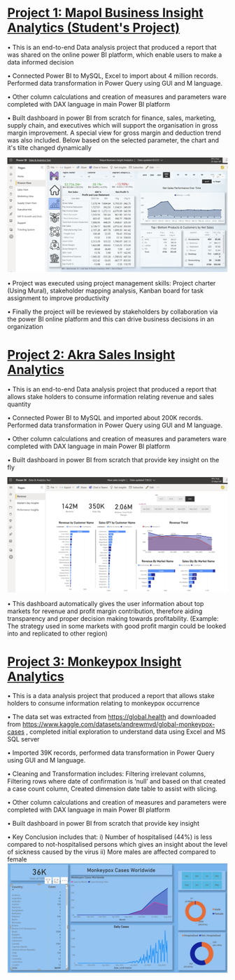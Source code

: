 # [Project 1: Mapol Business Insight Analytics (Student's Project)](https://github.com/Ola-20/PowerBI-projects)

•	This is an end-to-end Data analysis project that produced a report that was shared on the online power BI platform, which enable users to make a data informed decision

•	Connected Power BI to MySQL, Excel to import about 4 million records. Performed data transformation in Power Query using GUI and M language.

•	Other column calculations and creation of measures and parameters ware completed with DAX language in main Power BI platform

•	Built dashboard in power BI from scratch for finance, sales, marketing, supply chain, and executives which will support the organisation in gross margin improvement. A special view for gross margin and deduction trend was also included. Below based on the selected parameter, the chart and it's tilte changed dynamically


![](/images/finance_view.JPG)

• Project was executed using project management skills: Project charter (Using Mural), stakeholder mapping analysis, Kanban board for task assignment to improve productivity

• Finally the project will be reviewed by stakeholders by collaboration via the power BI online platform and this can drive business decisions in an organization





# [Project 2: Akra Sales Insight Analytics](https://github.com/Ola-20/PowerBI-projects/tree/main/Akra%20Sales%20Insight)

•	This is an end-to-end Data analysis project that produced a report that allows stake holders to consume information relating revenue and sales quantity

•	Connected Power BI to MySQL and imported about 200K records. Performed data transformation in Power Query using GUI and M language.

•	Other column calculations and creation of measures and parameters ware completed with DAX language in main Power BI platform

•	Built dashboard in power BI from scratch that provide key insight on the fly

![](/images/revenue_view.JPG)

•	This dashboard automatically gives the user information about top markets for revenue and profit margin contribution, therefore aiding transparency and proper decision making towards profitability. (Example: The strategy used in some markets with good profit margin could be looked into and replicated to other region)



# [Project 3: Monkeypox Insight Analytics](https://github.com/Ola-20/PowerBI-projects/blob/main/Monkeypox/ReadMe.md)

•	This is a data analysis project that produced a report that allows stake holders to consume information relating to monkeypox occurrence

•	The data set was extracted from https://global.health and downloaded from https://www.kaggle.com/datasets/andrewmvd/global-monkeypox-cases , completed initial exploration to understand data using Excel and MS SQL server

•	Imported 39K records, performed data transformation in Power Query using GUI and M language.

•	Cleaning and Transformation includes:
          	Filtering irrelevant columns,
          	Filtering rows where date of confirmation is ‘null’ and based on that created a case count column,
                    Created dimension date table to assist with slicing. 


•	Other column calculations and creation of measures and parameters were completed with DAX language in main Power BI platform

•	Built dashboard in power BI from scratch that provide key insight

•	Key Conclusion includes that:
           i)       Number of hospitalised (44%) is less compared to not-hospitalised persons which gives an insight about the level of sickness caused by the virus
           ii)      More males are affected compared to female
![](/images/default.JPG)
